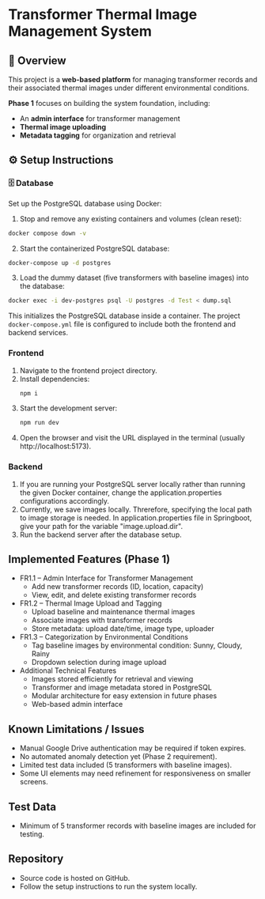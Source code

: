 # Transformer Thermal Image Management System

## 📌 Overview
This project is a **web-based platform** for managing transformer records and their associated thermal images under different environmental conditions.  

**Phase 1** focuses on building the system foundation, including:  
- An **admin interface** for transformer management  
- **Thermal image uploading**  
- **Metadata tagging** for organization and retrieval

## ⚙️ Setup Instructions

### 🗄️ Database
Set up the PostgreSQL database using Docker:  

   1. Stop and remove any existing containers and volumes (clean reset):  
   ```bash
   docker compose down -v
   ```
   2. Start the containerized PostgreSQL database:
   ```bash
   docker-compose up -d postgres
   ```
   3. Load the dummy dataset (five transformers with baseline images) into the database:
   ```bash
   docker exec -i dev-postgres psql -U postgres -d Test < dump.sql
   ``` 
   This initializes the PostgreSQL database inside a container. The project `docker-compose.yml` file is configured to include both the frontend and backend services.

### Frontend
1. Navigate to the frontend project directory.
2. Install dependencies:
   ```bash
   npm i
   ```
3. Start the development server:
   ```bash
   npm run dev
   ```
4. Open the browser and visit the URL displayed in the terminal (usually http://localhost:5173).

### Backend

1. If you are running your PostgreSQL server locally rather than running the given Docker container, change the application.properties configurations accordingly.
2. Currently, we save images locally. Threrefore, specifying the local path to image storage is needed. In application.properties file in Springboot, give your path for the variable "image.upload.dir".
3. Run the backend server after the database setup.

## Implemented Features (Phase 1)

* FR1.1 – Admin Interface for Transformer Management
  * Add new transformer records (ID, location, capacity)
  * View, edit, and delete existing transformer records
* FR1.2 – Thermal Image Upload and Tagging
  * Upload baseline and maintenance thermal images
  * Associate images with transformer records
  * Store metadata: upload date/time, image type, uploader
* FR1.3 – Categorization by Environmental Conditions
  * Tag baseline images by environmental condition: Sunny, Cloudy, Rainy
  * Dropdown selection during image upload
* Additional Technical Features
  * Images stored efficiently for retrieval and viewing
  * Transformer and image metadata stored in PostgreSQL
  * Modular architecture for easy extension in future phases
  * Web-based admin interface

## Known Limitations / Issues

* Manual Google Drive authentication may be required if token expires.
* No automated anomaly detection yet (Phase 2 requirement).
* Limited test data included (5 transformers with baseline images).
* Some UI elements may need refinement for responsiveness on smaller screens.

## Test Data

* Minimum of 5 transformer records with baseline images are included for testing.

## Repository

* Source code is hosted on GitHub.
* Follow the setup instructions to run the system locally.
